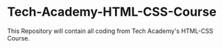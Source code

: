 # Tech-Academy-HTML-CSS-Course
This Repository will contain all coding from Tech Academy's HTML-CSS Course.

